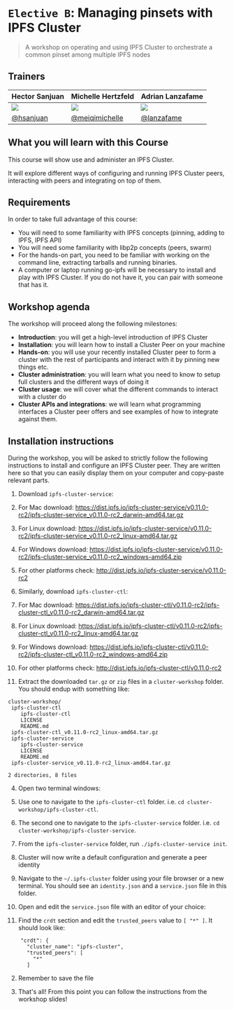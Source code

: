 # `Elective B`: Managing pinsets with IPFS Cluster

> A workshop on operating and using IPFS Cluster to orchestrate a common pinset among multiple IPFS nodes

## Trainers

| **Hector Sanjuan**                                    	| **Michelle Hertzfeld**                                	| **Adrian Lanzafame**                                  	|
|-------------------------------------------------------	|-------------------------------------------------------	|-------------------------------------------------------	|
| ![](https://avatars1.githubusercontent.com/u/1027022) 	| ![](https://avatars1.githubusercontent.com/u/4827522) 	| ![](https://avatars3.githubusercontent.com/u/5924712) 	|
| [@hsanjuan](https://github.com/hsanjuan)              	| [@meiqimichelle](https://github.com/meiqimichelle)    	| [@lanzafame](https://github.com/lanzafame)            	|

## What you will learn with this Course

This course will show use and administer an IPFS Cluster.

It will explore different ways of configuring and running IPFS Cluster peers, interacting with peers and integrating on top of them.

## Requirements

In order to take full advantage of this course:

* You will need to some familiarity with IPFS concepts (pinning, adding to IPFS, IPFS API)
* You will need some familiarity with libp2p concepts (peers, swarm)
* For the hands-on part, you need to be familiar with working on the command line, extracting tarballs and running binaries.
* A computer or laptop running go-ipfs will be necessary to install and play with IPFS Cluster. If you do not have it, you can pair with someone that has it.

## Workshop agenda

The workshop will proceed along the following milestones:

* **Introduction**: you will get a high-level introduction of IPFS Cluster
* **Installation**: you will learn how to install a Cluster Peer on your machine
* **Hands-on**: you will use your recently installed Cluster peer to form a cluster with the rest of participants and interact with it by pinning new things etc.
* **Cluster administration**: you will learn what you need to know to setup full clusters and the different ways of doing it
* **Cluster usage**: we will cover what the different commands to interact with a cluster do
* **Cluster APIs and integrations**: we will learn what programming interfaces a Cluster peer offers and see examples of how to integrate against them.

## Installation instructions

During the workshop, you will be asked to strictly follow the following
instructions to install and configure an IPFS Cluster peer. They are written
here so that you can easily display them on your computer and copy-paste
relevant parts.

1. Download `ipfs-cluster-service`:
  1. For Mac download: https://dist.ipfs.io/ipfs-cluster-service/v0.11.0-rc2/ipfs-cluster-service_v0.11.0-rc2_darwin-amd64.tar.gz
  2. For Linux download: https://dist.ipfs.io/ipfs-cluster-service/v0.11.0-rc2/ipfs-cluster-service_v0.11.0-rc2_linux-amd64.tar.gz
  3. For Windows download: https://dist.ipfs.io/ipfs-cluster-service/v0.11.0-rc2/ipfs-cluster-service_v0.11.0-rc2_windows-amd64.zip
  4. For other platforms check: http://dist.ipfs.io/ipfs-cluster-service/v0.11.0-rc2

2. Similarly, download `ipfs-cluster-ctl`:
  1. For Mac download: https://dist.ipfs.io/ipfs-cluster-ctl/v0.11.0-rc2/ipfs-cluster-ctl_v0.11.0-rc2_darwin-amd64.tar.gz
  2. For Linux download: https://dist.ipfs.io/ipfs-cluster-ctl/v0.11.0-rc2/ipfs-cluster-ctl_v0.11.0-rc2_linux-amd64.tar.gz
  3. For Windows download: https://dist.ipfs.io/ipfs-cluster-ctl/v0.11.0-rc2/ipfs-cluster-ctl_v0.11.0-rc2_windows-amd64.zip
  4. For other platforms check: http://dist.ipfs.io/ipfs-cluster-ctl/v0.11.0-rc2

3. Extract the downloaded `tar.gz` or `zip` files in a `cluster-workshop` folder. You should endup with something like:

```
cluster-workshop/
 ipfs-cluster-ctl
    ipfs-cluster-ctl
    LICENSE
    README.md
 ipfs-cluster-ctl_v0.11.0-rc2_linux-amd64.tar.gz
 ipfs-cluster-service
    ipfs-cluster-service
    LICENSE
    README.md
 ipfs-cluster-service_v0.11.0-rc2_linux-amd64.tar.gz

2 directories, 8 files
```

4. Open two terminal windows:
  1. Use one to navigate to the `ipfs-cluster-ctl` folder. i.e. `cd cluster-workshop/ipfs-cluster-ctl`.
  2. The second one to navigate to the `ipfs-cluster-service` folder. i.e. `cd cluster-workshop/ipfs-cluster-service`.
  
5. From the `ipfs-cluster-service` folder, run `./ipfs-cluster-service init`.
  1. Cluster will now write a default configuration and generate a peer identity
  2. Navigate to the `~/.ipfs-cluster` folder using your file browser or a
  new terminal. You should see an `identity.json` and a `service.json` file in
  this folder.

6. Open and edit the `service.json` file with an editor of your choice:
  1. Find the `crdt` section and edit the `trusted_peers` value to `[ "*" ]`. It should look like:

```
    "crdt": {
      "cluster_name": "ipfs-cluster",
      "trusted_peers": [
        "*"
      ]
```
  2. Remember to save the file

7. That's all! From this point you can follow the instructions from the workshop slides!
